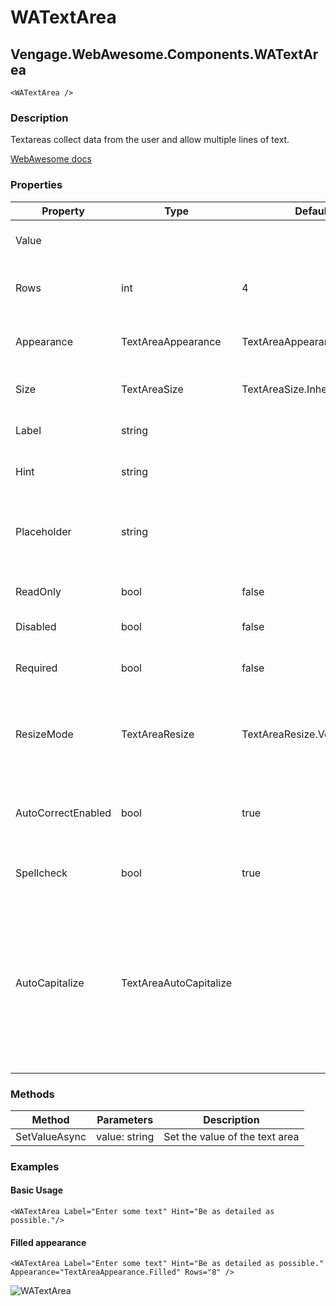 ﻿# WATextArea
## Vengage.WebAwesome.Components.WATextArea

```HTML+Razor
<WATextArea />
```

### Description
Textareas collect data from the user and allow multiple lines of text.

[WebAwesome docs](https://webawesome.com/docs/components/textarea/)

### Properties
| Property | Type   | Default | Description                              |
|----------|--------|---------|------------------------------------------|
| Value |  |  | The current value of the input |
| Rows | int | 4 | The number of rows to display by default. |
| Appearance | TextAreaAppearance | TextAreaAppearance.Outlined | The textarea's visual appearance. |
| Size | TextAreaSize | TextAreaSize.Inherit | The textarea's size. |
| Label | string |  | The textarea's label |
| Hint | string |  | The textarea's hint text. |
| Placeholder | string |  | Placeholder text to show as a hint when the textarea is empty. |
| ReadOnly | bool | false | Makes the textarea readonly. |
| Disabled | bool | false | Disables the textarea. |
| Required | bool | false | Makes the textarea a required field. |
| ResizeMode | TextAreaResize | TextAreaResize.Vertical | Controls how the textarea can be resized. Defaults to vertical. |
| AutoCorrectEnabled | bool | true | Indicates whether the browser's autocorrect feature is on or off. |
| Spellcheck | bool | true | Enables spell checking on the textarea. |
| AutoCapitalize | TextAreaAutoCapitalize |  | Controls whether and how text input is automatically capitalized as it is entered by the user. (Off, None, On, Sentences, Words, Characters) |

### Methods
| Method      | Parameters       | Description                              |
|-------------|------------------|------------------------------------------|
| SetValueAsync  | value: string   | Set the value of the text area      |

### Examples

#### Basic Usage
```HTML+Razor
<WATextArea Label="Enter some text" Hint="Be as detailed as possible."/>
```

#### Filled appearance
```HTML+Razor
<WATextArea Label="Enter some text" Hint="Be as detailed as possible." Appearance="TextAreaAppearance.Filled" Rows="8" />
```

![WATextArea](https://github.com/user-attachments/assets/ca12665a-7f29-42f1-966a-aaddb9fa6ce8)